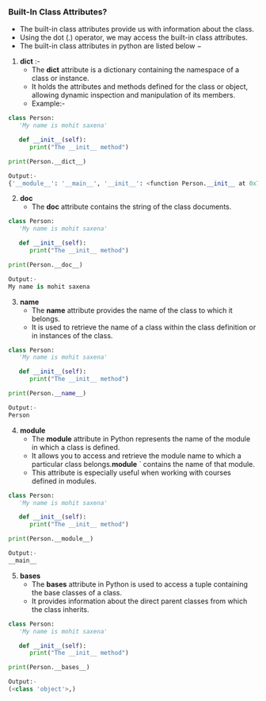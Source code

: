 ### Built-In Class Attributes?
* The built-in class attributes provide us with information about the class.
* Using the dot (.) operator, we may access the built-in class attributes.
* The built-in class attributes in python are listed below −
1. __dict__ :- 
   * The **__dict__** attribute is a dictionary containing the namespace of a class or instance.
   * It holds the attributes and methods defined for the class or object, allowing dynamic inspection and manipulation of its members.
   * Example:-
```python
class Person:
   'My name is mohit saxena'

   def __init__(self):
      print("The __init__ method")

print(Person.__dict__)

Output:-
{'__module__': '__main__', '__init__': <function Person.__init__ at 0x7c736ba3c7c0>, '__dict__': <attribute '__dict__' of 'Person' objects>, '__weakref__': <attribute '__weakref__' of 'Person' objects>, '__doc__': None}
```
2. __doc__
   * The __doc__ attribute contains the string of the class documents.
```python
class Person:
   'My name is mohit saxena'

   def __init__(self):
      print("The __init__ method")

print(Person.__doc__)

Output:-
My name is mohit saxena
```
3. __name__
   * The __name__ attribute provides the name of the class to which it belongs.
   * It is used to retrieve the name of a class within the class definition or in instances of the class.
```python
class Person:
   'My name is mohit saxena'

   def __init__(self):
      print("The __init__ method")

print(Person.__name__)

Output:-
Person
```
4. __module__
   * The __module__ attribute in Python represents the name of the module in which a class is defined.
   * It allows you to access and retrieve the module name to which a particular class belongs.__module__ ` contains the name of that module. 
   * This attribute is especially useful when working with courses defined in modules.
```python
class Person:
   'My name is mohit saxena'

   def __init__(self):
      print("The __init__ method")

print(Person.__module__)

Output:-
__main__
```
5. __bases__
    * The __bases__ attribute in Python is used to access a tuple containing the base classes of a class.
    * It provides information about the direct parent classes from which the class inherits.
```python
class Person:
   'My name is mohit saxena'

   def __init__(self):
      print("The __init__ method")

print(Person.__bases__)

Output:-
(<class 'object'>,)
```
